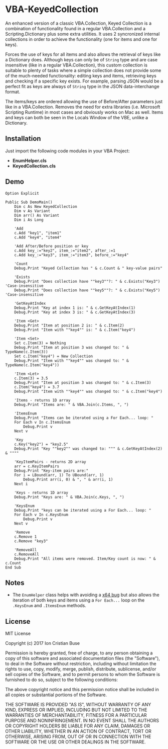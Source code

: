 # VBA-KeyedCollection

An enhanced version of a classic VBA.Collection, Keyed Collection is a combination of functionality found in a regular VBA.Collection and a Scripting.Dictionary plus some extra utilities. It uses 2 syncronized internal collections in order to achieve the functionality (one for items and one for keys). 

Forces the use of keys for all items and also allows the retrieval of keys like a Dictionary does. Although keys can only be of ```String``` type and are case insensitive (like in a regular VBA.Collection), this custom collection is suitable to plenty of tasks where a simple collection does not provide some of the much-needed functionality: editing keys and items, retrieving keys and checking if a specific key exists. For example, parsing JSON would be a perfect fit as keys are always of ```String``` type in the JSON data-interchange format.

The items/keys are ordered allowing the use of Before/After parameters just like in a VBA.Collection. Removes the need for extra libraries (i.e. Microsoft Scripting Runtime) in most cases and obviously works on Mac as well. Items and keys can both be seen in the Locals Window of the VBE, unlike a Dictionary.

## Installation
Just import the following code modules in your VBA Project:
* **EnumHelper.cls**
* **KeyedCollection.cls**

## Demo

```VBA
Option Explicit

Public Sub DemoMain()
    Dim c As New KeyedCollection
    Dim v As Variant
    Dim arr() As Variant
    Dim i As Long
    
    'Add
    c.Add "key1", "item1"
    c.Add "key4", "item4"
    
    'Add After/Before position or key
    c.Add key_:="key2", item_:="item2", after_:=1
    c.Add key_:="key3", item_:="item3", before_:="key4"
    
    'Count
    Debug.Print "Keyed Collection has " & c.Count & " key-value pairs"
    
    'Exists
    Debug.Print "Does collection have ""key3""?: " & c.Exists("Key3") 'Case-insensitive
    Debug.Print "Does collection have ""key5""?: " & c.Exists("Key5") 'Case-insensitive
    
    'GetKeyAtIndex
    Debug.Print "Key at index 1 is: " & c.GetKeyAtIndex(1)
    Debug.Print "Key at index 3 is: " & c.GetKeyAtIndex(3)
    
    'Item <Get>
    Debug.Print "Item at position 2 is: " & c.Item(2)
    Debug.Print "Item with ""key4"" is: " & c.Item("key4")
    
    'Item <Set>
    Set c.Item(3) = Nothing
    Debug.Print "Item at position 3 was changed to: " & TypeName(c.Item(3))
    Set c.Item("key4") = New Collection
    Debug.Print "Item with ""key4"" was changed to: " & TypeName(c.Item("key4"))
    
    'Item <Let>
    c.Item(3) = 3.5
    Debug.Print "Item at position 3 was changed to: " & c.Item(3)
    c.Item("key4") = 3.7
    Debug.Print "Item with ""key4"" was changed to: " & c.Item("key4")

    'Items - returns 1D array
    Debug.Print "Items are: " & VBA.Join(c.Items, ", ")
    
    'ItemsEnum
    Debug.Print "Items can be iterated using a For Each... loop: "
    For Each v In c.ItemsEnum
        Debug.Print v
    Next v
    
    'Key
    c.Key("key2") = "key2.5"
    Debug.Print "Key ""key2"" was changed to: """ & c.GetKeyAtIndex(2) & """"
    
    'KeyItemPairs - returns 2D array
    arr = c.KeyItemPairs
    Debug.Print "Key-item pairs are:"
    For i = LBound(arr, 1) To UBound(arr, 1)
        Debug.Print arr(i, 0) & ", " & arr(i, 1)
    Next i
    
    'Keys - returns 1D array
    Debug.Print "Keys are: " & VBA.Join(c.Keys, ", ")
    
    'KeysEnum
    Debug.Print "keys can be iterated using a For Each... loop: "
    For Each v In c.KeysEnum
        Debug.Print v
    Next v

    'Remove
    c.Remove 1
    c.Remove "key3"
    
    'RemoveAll
    c.RemoveAll
    Debug.Print "All items were removed. Item/Key count is now: " & c.Count
End Sub
```

## Notes
* The ```EnumHelper``` class helps with avoiding a [x64 bug](https://stackoverflow.com/questions/63848617/bug-with-for-each-enumeration-on-x64-custom-classes) but also allows the iteration of both keys and items using a ```For Each...``` loop on the ```.KeysEnum``` and ```.ItemsEnum``` methods.

## License
MIT License

Copyright (c) 2017 Ion Cristian Buse

Permission is hereby granted, free of charge, to any person obtaining a copy of this software and associated documentation files (the "Software"), to deal in the Software without restriction, including without limitation the rights to use, copy, modify, merge, publish, distribute, sublicense, and/or sell copies of the Software, and to permit persons to whom the Software is furnished to do so, subject to the following conditions:

The above copyright notice and this permission notice shall be included in all copies or substantial portions of the Software.

THE SOFTWARE IS PROVIDED "AS IS", WITHOUT WARRANTY OF ANY KIND, EXPRESS OR IMPLIED, INCLUDING BUT NOT LIMITED TO THE WARRANTIES OF MERCHANTABILITY, FITNESS FOR A PARTICULAR PURPOSE AND NONINFRINGEMENT. IN NO EVENT SHALL THE AUTHORS OR COPYRIGHT HOLDERS BE LIABLE FOR ANY CLAIM, DAMAGES OR OTHER LIABILITY, WHETHER IN AN ACTION OF CONTRACT, TORT OR OTHERWISE, ARISING FROM, OUT OF OR IN CONNECTION WITH THE SOFTWARE OR THE USE OR OTHER DEALINGS IN THE SOFTWARE.